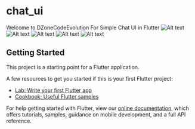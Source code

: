 # chat_ui

Welcome to DZoneCodeEvolution For Simple Chat UI in Flutter
![Alt text](/../<Flutter_Chat_UI>/blob/master/screenshort/screen1.jpeg?raw=true "Screen 1")
![Alt text](/../<Flutter_Chat_UI>/blob/master/screenshort/screen2.jpeg?raw=true "Screen 2")
![Alt text](/../<Flutter_Chat_UI>/blob/master/screenshort/screen3.jpeg?raw=true "Screen 3")
![Alt text](/../<Flutter_Chat_UI>/blob/master/screenshort/screen4.jpeg?raw=true "Screen 4")
![Alt text](/../<Flutter_Chat_UI>/blob/master/screenshort/screen5.jpeg?raw=true "Screen 5")
## Getting Started

This project is a starting point for a Flutter application.

A few resources to get you started if this is your first Flutter project:

- [Lab: Write your first Flutter app](https://flutter.dev/docs/get-started/codelab)
- [Cookbook: Useful Flutter samples](https://flutter.dev/docs/cookbook)

For help getting started with Flutter, view our
[online documentation](https://flutter.dev/docs), which offers tutorials,
samples, guidance on mobile development, and a full API reference.
